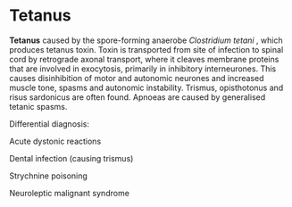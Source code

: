 # Tetanus

**Tetanus** caused by the spore-forming anaerobe *Clostridium tetani* ,
which produces tetanus toxin. Toxin is transported from site of
infection to spinal cord by retrograde axonal transport, where it
cleaves membrane proteins that are involved in exocytosis, primarily in
inhibitory interneurones. This causes disinhibition of motor and
autonomic neurones and increased muscle tone, spasms and autonomic
instability. Trismus, opisthotonus and risus sardonicus are often found.
Apnoeas are caused by generalised tetanic spasms.

Differential diagnosis:

Acute dystonic reactions

Dental infection (causing trismus)

Strychnine poisoning

Neuroleptic malignant syndrome
